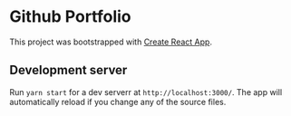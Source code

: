 # Github Portfolio

This project was bootstrapped with [Create React App](https://github.com/facebook/create-react-app).

## Development server

Run `yarn start` for a dev serverr at `http://localhost:3000/`. The app will automatically reload if you change any of the source files.